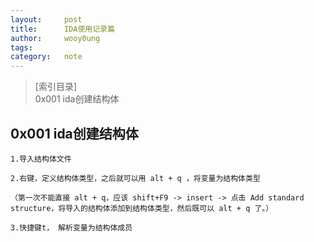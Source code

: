 ```yaml
---
layout:		post
title:		IDA使用记录篇
author:		wooy0ung
tags:		
category:  	note
---
```



>[索引目录]  
>0x001 ida创建结构体  
<!-- more -->


## 0x001 ida创建结构体

```
1.导入结构体文件

2.右键，定义结构体类型，之后就可以用 alt + q ，将变量为结构体类型

（第一次不能直接 alt + q，应该 shift+F9 -> insert -> 点击 Add standard structure，将导入的结构体添加到结构体类型，然后既可以 alt + q 了。）

3.快捷键t， 解析变量为结构体成员
```